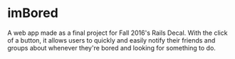 # imBored
A web app made as a final project for Fall 2016's Rails Decal. With the click of a button, it allows users to quickly and easily notify their friends and groups about whenever they're bored and looking for something to do.
